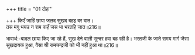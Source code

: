 +++
title = "01 दोहा"

+++
किएँ जाहिं छाया जलद सुखद बहइ बर बात।  
तस मगु भयउ न राम कहँ जस भा भरतहि जात॥216॥  

भावार्थ:-बादल छाया किए जा रहे हैं, सुख देने वाली सुन्दर हवा बह रही है। भरतजी के जाते समय मार्ग जैसा सुखदायक हुआ, वैसा श्री रामचन्द्रजी को भी नहीं हुआ था॥216॥  



